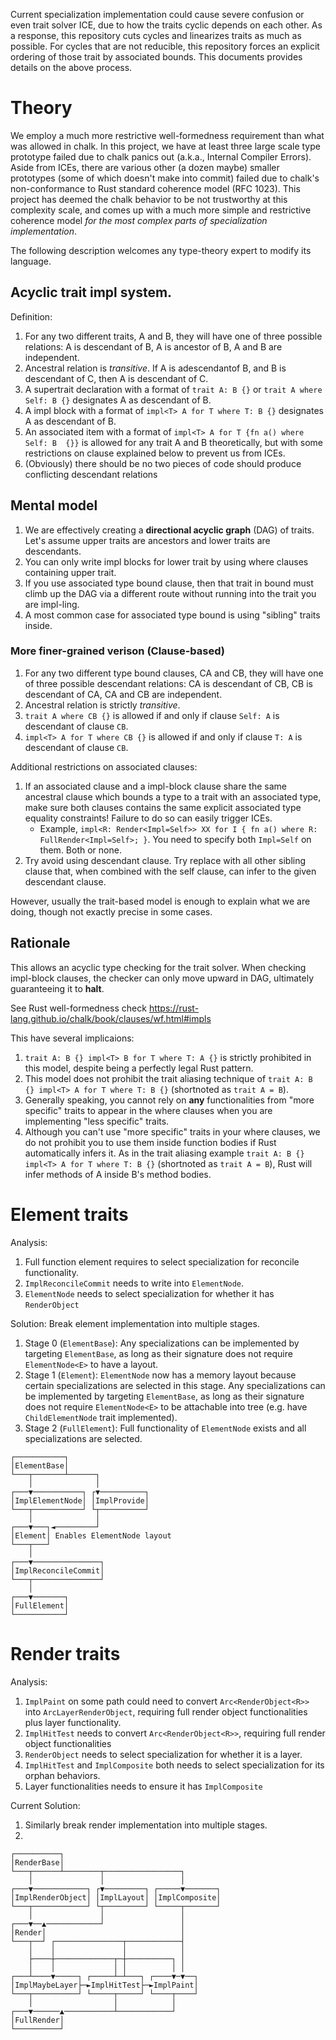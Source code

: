 Current specialization implementation could cause severe confusion or even trait solver ICE, due to how the traits cyclic depends on each other. As a response, this repository cuts cycles and linearizes traits as much as possible. For cycles that are not reducible, this repository forces an explicit ordering of those trait by associated bounds. This documents provides details on the above process.

# Theory
We employ a much more restrictive well-formedness requirement than what was allowed in chalk. In this project, we have at least three large scale type prototype failed due to chalk panics out (a.k.a., Internal Compiler Errors). Aside from ICEs, there are various other (a dozen maybe) smaller prototypes (some of which doesn't make into commit) failed due to chalk's non-conformance to Rust standard coherence model (RFC 1023). This project has deemed the chalk behavior to be not trustworthy at this complexity scale, and comes up with a much more simple and restrictive coherence model *for the most complex parts of specialization implementation*.

The following description welcomes any type-theory expert to modify its language.

## Acyclic trait impl system.
Definition:
1. For any two different traits, A and B, they will have one of three possible relations: A is descendant of B, A is ancestor of B, A and B are independent.
2. Ancestral relation is *transitive*. If A is adescendantof B, and B is descendant of C, then A is descendant of C.
3. A supertrait declaration with a format of `trait A: B {}` or `trait A where Self: B {}` designates A as descendant of B.
4. A impl block with a format of `impl<T> A for T where T: B {}`  designates A as descendant of B.
5. An associated item with a format of `impl<T> A for T {fn a() where Self: B  {}}` is allowed for any trait A and B theoretically, but with some restrictions on clause explained below to prevent us from ICEs.
6. (Obviously) there should be no two pieces of code should produce conflicting descendant relations



## Mental model
1. We are effectively creating a **directional acyclic graph** (DAG) of traits. Let's assume upper traits are ancestors and lower traits are descendants.
2. You can only write impl blocks for lower trait by using where clauses containing upper trait.
3. If you use associated type bound clause, then that trait in bound must climb up the DAG via a different route without running into the trait you are impl-ling.
4. A most common case for associated type bound is using "sibling" traits inside.

### More finer-grained verison (Clause-based)
1. For any two different type bound clauses, CA and CB, they will have one of three possible descendant relations: CA is descendant of CB, CB is descendant of CA, CA and CB are independent.
2. Ancestral relation is strictly *transitive*.
5. `trait A where CB {}` is allowed if and only if clause `Self: A` is descendant of clause `CB`.
6. `impl<T> A for T where CB {}` is allowed if and only if clause `T: A` is descendant of clause `CB`.

Additional restrictions on associated clauses:
1. If an associated clause and a impl-block clause share the same ancestral clause which bounds a type to a trait with an associated type, make sure both clauses contains the same explicit associated type equality constraints! Failure to do so can easily trigger ICEs.
    - Example, `impl<R: Render<Impl=Self>> XX for I { fn a() where R: FullRender<Impl=Self>; }`. You need to specify both `Impl=Self` on them. Both or none.
2. Try avoid using descendant clause. Try replace with all other sibling clause that, when combined with the self clause, can infer to the given descendant clause.

However, usually the trait-based model is enough to explain what we are doing, though not exactly precise in some cases.

## Rationale
This allows an acyclic type checking for the trait solver. When checking impl-block clauses, the checker can only move upward in DAG, ultimately guaranteeing it to **halt**. 

See Rust well-formedness check https://rust-lang.github.io/chalk/book/clauses/wf.html#impls

This have several implicaions:
1. `trait A: B {} impl<T> B for T where T: A {}` is strictly prohibited in this model, despite being a perfectly legal Rust pattern.
2. This model does not prohibit the trait aliasing technique of `trait A: B {} impl<T> A for T where T: B {}` (shortnoted as `trait A = B`).
3. Generally speaking, you cannot rely on **any** functionalities from "more specific" traits to appear in the where clauses when you are implementing "less specific" traits.
4. Although you can't use "more specific" traits in your where clauses, we do not prohibit you to use them inside function bodies if Rust automatically infers it. As in the trait aliasing example `trait A: B {} impl<T> A for T where T: B {}` (shortnoted as `trait A = B`), Rust will infer methods of A inside B's method bodies. 

# Element traits
Analysis:
1. Full function element requires to select specialization for reconcile functionality.
2. `ImplReconcileCommit` needs to write into `ElementNode`.
3. `ElementNode` needs to select specialization for whether it has `RenderObject`

Solution: Break element implementation into multiple stages. 
1. Stage 0 (`ElementBase`): Any specializations can be implemented by targeting `ElementBase`, as long as their signature does not require `ElementNode<E>` to have a layout.
2. Stage 1 (`Element`): `ElementNode` now has a memory layout because certain specializations are selected in this stage. Any specializations can be implemented by targeting `ElementBase`, as long as their signature does not require `ElementNode<E>` to be attachable into tree (e.g. have `ChildElementNode` trait implemented).
3. Stage 2 (`FullElement`): Full functionality of `ElementNode` exists and all specializations are selected.
```
┌───────────┐                       
│ElementBase│                       
└───┬───────┴──────┐                
    │              │                
┌───▼───────────┐ ┌▼──────────┐     
│ImplElementNode│ │ImplProvide│     
└───┬───────────┘ └┬──────────┘     
    │              │                
┌───▼───┐◄─────────┘                
│Element│ Enables ElementNode layout
└───┬───┘                           
    │                               
┌───▼───────────────┐               
│ImplReconcileCommit│               
└───┬───────────────┘               
    │                               
┌───▼───────┐                       
│FullElement│                       
└───────────┘                        
```

# Render traits
Analysis:
1. `ImplPaint` on some path could need to convert `Arc<RenderObject<R>>` into `ArcLayerRenderObject`, requiring full render object functionalities plus layer functionality.
2. `ImplHitTest` needs to convert `Arc<RenderObject<R>>`, requiring full render object functionalities
3. `RenderObject` needs to select specialization for whether it is a layer.
4. `ImplHitTest` and `ImplComposite` both needs to select specialization for its orphan behaviors.
5. Layer functionalities needs to ensure it has `ImplComposite`

Current Solution:
1. Similarly break render implementation into multiple stages.
2. 

```
┌──────────┐                                   
│RenderBase│                                   
└───┬──────┴────────┬─────────────────┐        
    │               │                 │        
┌───▼────────────┐ ┌▼─────────┐ ┌─────▼───────┐
│ImplRenderObject│ │ImplLayout│ │ImplComposite│
└───┬────────────┘ └┬─────────┘ └─────┬───────┘
    │               │                 │        
┌───▼──▲────────────┘                 │        
│Render│                              │        
└───┬──┘ ┌───────────────┬────────────┤        
    │    │               │            │        
    ├────┼─────────────┬─┼──────────┐ │        
    │    │             │ │          │ │        
┌───┴────▼─────┐ ┌─────┴─┴───┐ ┌────▼─▼──┐     
│ImplMaybeLayer├─►ImplHitTest├─►ImplPaint│     
└───┬──────────┘ └─────┬─────┘ └────┬────┘     
    │                  │            │          
┌───▼──────▲───────────┴────────────┘          
│FullRender│                                   
└──────────┘                                   
```